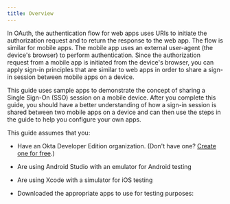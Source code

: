 ```yaml
---
title: Overview
---
```

In OAuth, the authentication flow for web apps uses URIs to initiate the authorization request and to return the response to the web app. The flow is similar for mobile apps. The mobile app uses an external user-agent (the device's browser) to perform authentication. Since the authorization request from a mobile app is initiated from the device's browser, you can apply sign-in principles that are similar to web apps in order to share a sign-in session between mobile apps on a device.

This guide uses sample apps to demonstrate the concept of sharing a Single Sign-On (SSO) session on a mobile device. After you complete this guide, you should have a better understanding of how a sign-in session is shared between two mobile apps on a device and can then use the steps in the guide to help you configure your own apps.

This guide assumes that you:

* Have an Okta Developer Edition organization. (Don't have one? [Create one for free](https://developer.okta.com/signup).)
* Are using Android Studio with an emulator for Android testing
* Are using Xcode with a simulator for iOS testing
* Downloaded the appropriate apps to use for testing purposes: 

    <StackSelector snippet="sampleapp" />

<NextSectionLink/>
